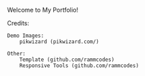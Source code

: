 Welcome to My Portfolio!


Credits:

	Demo Images:
		pikwizard (pikwizard.com/)

	Other:
		Template (github.com/rammcodes)
		Responsive Tools (github.com/rammcodes)
